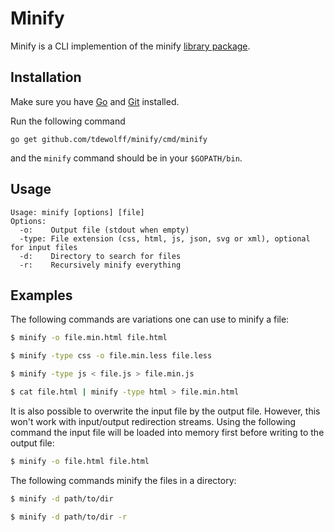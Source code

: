 # Minify
Minify is a CLI implemention of the minify [library package](https://github.com/tdewolff/minify/blob/master/README.md).

## Installation
Make sure you have [Go](http://golang.org/) and [Git](http://git-scm.com/) installed.

Run the following command

	go get github.com/tdewolff/minify/cmd/minify

and the `minify` command should be in your `$GOPATH/bin`.

## Usage

	Usage: minify [options] [file]
	Options:
	  -o:    Output file (stdout when empty)
	  -type: File extension (css, html, js, json, svg or xml), optional for input files
	  -d:    Directory to search for files
	  -r:    Recursively minify everything

## Examples
The following commands are variations one can use to minify a file:

```sh
$ minify -o file.min.html file.html

$ minify -type css -o file.min.less file.less

$ minify -type js < file.js > file.min.js

$ cat file.html | minify -type html > file.min.html
```

It is also possible to overwrite the input file by the output file. However, this won't work with input/output redirection streams. Using the following command the input file will be loaded into memory first before writing to the output file:

```sh
$ minify -o file.html file.html
```

The following commands minify the files in a directory:
```sh
$ minify -d path/to/dir

$ minify -d path/to/dir -r
```
